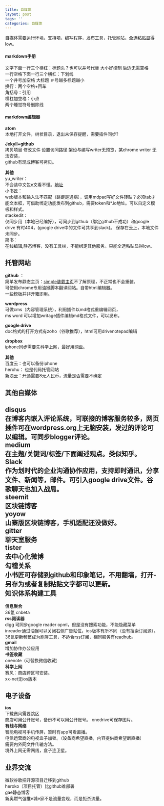 ```yaml
---
title: 自媒体
layout: post
tags: ''
categories: 自媒体
---
```

自媒体需要运行环境，支持项，编写程序，发布工具，托管网站，全选粘贴显得low。  

#### markdown手册

文字下面一行三个横杠：标题头？也可以井号代替 大小好控制   后边无需空格   
一行空格下面一行三个横杠：下划线  
一个井号加空格 大标题 ＃号越多标题越小     
换行：两个空格+回车  
角括号：引用  
横杠加空格：小点   
两个睡觉符号删除线   

#### markdown编辑器

**atom**   
本地打开文件，树状目录，退出未保存提醒，需要插件同步?  

**Jekyll+github**    
拷贝项目 修改文件 设置访问路径
架设与编写writer无预览，某chrome writer 无法安装，    
github有现成博客可拷贝。  

**其他**    
yu_writer：  
不会装中文包e文看不懂。[地址](https://ivarptr.github.io/yu-writer.site/index.html)   
小书匠：  
web版本和输入法不匹配（跳键是通病），调用mdpad写好文件转贴？必须tab才能文本框，可借助绑定功能发布到github，需要token和*.io地址。可以自定义模板和样式。  
stackedit：  
仅同步用（本地已经编好），可同步到github（绑定github不成功）和google drive 有时404，(google drive中的文件可共享到slack)。  保存在云上，本地文件未同步。  
简书：  
在线编辑,静态博客，没有工具栏，不能绑定其他服务。只能全选粘贴显得low。  

托管网站
---
**github** ：  
简单发布静态主页：[simple装载主页](https://isnowfy.github.io/simple/)不了解原理，不正常也不会重装。   
可使用chrome专用油猴脚本翻译网站。自带html编辑器。  
一些模板并非开箱即用。

**wordpress**  
可做cms（内容管理系统），利用插件以md格式重编辑网页，  
ms word 可以增加writage插件编辑md格式文件，可以发布。  

**google drive**    
doc格式的打开方式有zoho（谷歌推荐），html可用drivenotepad编辑  

**dropbox**   
iphone同步需要先科学上网，最好用网盘。  

**其他**  
百度云：也可以备份iphone  
herohu：  也是代码托管网站  
新浪云：开通需要8元人民币，流量是否需要不确定  

其他自媒体
---   
disqus  
在博客内嵌入评论系统，可联接的博客服务较多，网页插件可在wordpress.org上无脑安装，发过的评论可以编辑。可同步blogger评论。     
medium   
在主题/关键词/标签/下面阐述观点。类似知乎。  
Slack  
作为划时代的企业沟通协作应用，支持即时通讯，分享文件、新闻等，邮件。可引入google drive文件。谷歌聊天也加入战局。  
steemit  
区块链博客  
yoyow  
山寨版区块链博客，手机适配还没做好。  
gitter  
聊天室服务  
tister  
去中心化微博   
勾稽关系   
小书匠可存储到github和印象笔记，不用翻墙，打开-另存为或者复制粘贴文字都可以更新。  
知识体系构建工具
---

**信息聚合**  
36氪 cnbeta  
**rss阅读器**  
digg 可同步google reader opml，但是没有搜索功能，不能隐藏菜单  
inreader通过油猴可以关闭右侧广告站位，ios版本有所不同（没有搜索订阅源）。  
36氪更新频繁成为刷屏工具，不适合rss订阅，相同服务有readhub。  
 **gmail**  
增加协作办公应用  
**书签收藏**  
onenote（可替换微信收藏）  
**科学上网**   
赛风：商店跨区可安装。  
xx-net无ios版本  

电子设备
---   
 **ios**  
 下载赛风需要跳区  
 商店可用公开账号，备份不可以用公开账号。 onedrive可保存图片。  
**有线与网络**  
智能电视可手机传屏，暂时有app可看直播。  
电信运营商的电视盒子加锁。（设备商希望直播，内容提供商希望断直播）  
需要内外网文件传输方法。  
境外上网无需网线，盒子连卫星。

业界交流
---   
微软谷歌把开源项目迁移到github  
heroko（项目托管）比github难部署   
gae静态博客   
新奥燃气强推e城e家不是流量变现，而是扼杀流量。  
